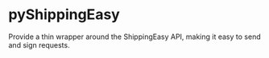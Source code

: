 # pyShippingEasy
Provide a thin wrapper around the ShippingEasy API, making it easy to send and sign requests.
